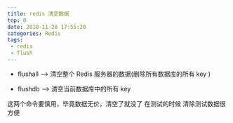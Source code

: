 ```yaml
---
title: redis 清空数据
top: 0
date: 2018-11-28 17:55:20
categories: Redis
tags:
 - redis
 - flush
---
```


* flushall ——> 清空整个 Redis 服务器的数据(删除所有数据库的所有 key )

* flushdb ——> 清空当前数据库中的所有 key

这两个命令要慎用，毕竟数据无价，清空了就没了
在测试的时候 清除测试数据很方便